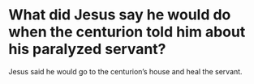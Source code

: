 # What did Jesus say he would do when the centurion told him about his paralyzed servant?

Jesus said he would go to the centurion’s house and heal the servant.
